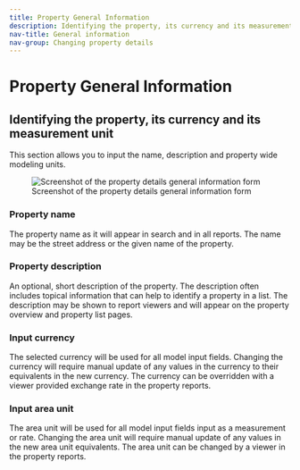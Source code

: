 ```yaml
---
title: Property General Information
description: Identifying the property, its currency and its measurement unit.
nav-title: General information
nav-group: Changing property details
---
```


# Property General Information

## Identifying the property, its currency and its measurement unit

This section allows you to input the name, description and property wide
modeling units.

<figure>
  <div class="flex place-items-center justify-center p-2 bg-gray-100 rounded-md border border-blue-500">
    <img src="/img/docs/property-details-general-information.png" alt="Screenshot of the property details general information form">
  </div>
  <figcaption>Screenshot of the property details general information form</figcaption>
</figure>


### Property name

The property name as it will appear in search and in all reports.
The name may be the street address or the given name of the property.


### Property description

An optional, short description of the property. The description often includes
topical information that can help to identify a property in a list. The
description may be shown to report viewers and will appear on the property
overview and property list pages.


### Input currency

The selected currency will be used for all model input fields. Changing the
currency will require manual update of any values in the currency to their
equivalents in the new currency. The currency can be overridden with a viewer
provided exchange rate in the property reports.


### Input area unit

The area unit will be used for all model input fields input as a measurement or
rate. Changing the area unit will require manual update of any values in the new
area unit equivalents. The area unit can be changed by a viewer in the property
reports.

